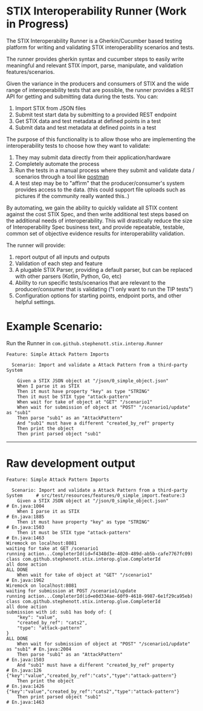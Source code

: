 # STIX Interoperability Runner (Work in Progress)

The STIX Interoperability Runner is a Gherkin/Cucumber based testing platform for writing 
and validating STIX interoperability scenarios and tests.

The runner provides gherkin syntax and cucumber steps to easily write meaningful and relevant STIX import, parse, manipulate, and validation features/scenarios.

Given the variance in the producers and consumers of STIX and the wide range of interoperability tests that are possible, 
the runner provides a REST API for getting and submitting data during the tests.  You can:

1. Import STIX from JSON files
1. Submit test start data by submitting to a provided REST endpoint
1. Get STIX data and test metadata at defined points in a test
1. Submit data and test metadata at defined points in a test

The purpose of this functionality is to allow those who are implementing the interoperability tests to choose how they want to validate:

1. They may submit data directly from their application/hardware
1. Completely automate the process
1. Run the tests in a manual process where they submit and validate data / scenarios through a tool like [postman](https://getpostman.com)
1. A test step may be to "affirm" that the producer/consumer's system provides access to the data. (this could support file uploads such as pictures if the community really wanted this..)

By automating, we gain the ability to quickly validate all STIX content against the cost STIX Spec, and then write additional test steps based on the additional needs of interoperability.
This will drastically reduce the size of Interoperability Spec business text, and provide repeatable, testable, common set of objective evidence results for interoperability validation.


The runner will provide:
1. report output of all inputs and outputs
1. Validation of each step and feature
1. A plugable STIX Parser, providing a default parser, but can be replaced with other parsers (Kotlin, Python, Go, etc) 
1. Ability to run specific tests/scenarios that are relevant to the producer/consumer that is validating ("I only want to run the TIP tests")
1. Configuration options for starting points, endpoint ports, and other helpful settings.


# Example Scenario:

Run the Runner in `com.github.stephenott.stix.interop.Runner`

```gherkin
Feature: Simple Attack Pattern Imports

  Scenario: Import and validate a Attack Pattern from a third-party System

    Given a STIX JSON object at "/json/0_simple_object.json"
    When I parse it as STIX
    Then it must have property "key" as type "STRING"
    Then it must be STIX type "attack-pattern"
    When wait for take of object at "GET" "/scenario1"
    When wait for submission of object at "POST" "/scenario1/update" as "sub1"
    Then parse "sub1" as an "AttackPattern"
    And "sub1" must have a different "created_by_ref" property
    Then print the object
    Then print parsed object "sub1"
```

-----

# Raw development output

```
Feature: Simple Attack Pattern Imports

  Scenario: Import and validate a Attack Pattern from a third-party System     # src/test/resources/features/0_simple_import.feature:3
    Given a STIX JSON object at "/json/0_simple_object.json"                   # En.java:1004
    When I parse it as STIX                                                    # En.java:1885
    Then it must have property "key" as type "STRING"                          # En.java:1503
    Then it must be STIX type "attack-pattern"                                 # En.java:1463
Wiremock on localhost:8081
waiting for take at GET /scenario1
running action...CompleterId(id=f4348d3e-4020-489d-ab5b-cafe7767fc09)
class com.github.stephenott.stix.interop.glue.CompleterId
all done action
ALL DONE
    When wait for take of object at "GET" "/scenario1"                         # En.java:1962
Wiremock on localhost:8081
waiting for submission at POST /scenario1/update
running action...CompleterId(id=e0d334ae-60f9-4618-9987-6e1f29ca95eb)
class com.github.stephenott.stix.interop.glue.CompleterId
all done action
submission with id: sub1 has body of: {
    "key": "value",
    "created_by_ref": "cats2",
    "type": "attack-pattern"
}
ALL DONE
    When wait for submission of object at "POST" "/scenario1/update" as "sub1" # En.java:2004
    Then parse "sub1" as an "AttackPattern"                                    # En.java:1503
    And "sub1" must have a different "created_by_ref" property                 # En.java:126
{"key":"value","created_by_ref":"cats","type":"attack-pattern"}
    Then print the object                                                      # En.java:1426
{"key":"value","created_by_ref":"cats2","type":"attack-pattern"}
    Then print parsed object "sub1"                                            # En.java:1463
```